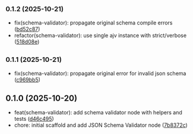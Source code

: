## <small>0.1.2 (2025-10-21)</small>

* fix(schema-validator): propagate original schema compile errors ([bd52c87](https://github.com/iamfj/n8n-nodes-schema-validation/commit/bd52c87))
* refactor(schema-validator): use single ajv instance with strict/verbose ([518d08e](https://github.com/iamfj/n8n-nodes-schema-validation/commit/518d08e))

## <small>0.1.1 (2025-10-21)</small>

* fix(schema-validator): propagate original error for invalid json schema ([c969bb5](https://github.com/iamfj/n8n-nodes-schema-validation/commit/c969bb5))

## 0.1.0 (2025-10-20)

* feat(schema-validator): add schema validator node with helpers and tests ([d46c495](https://github.com/iamfj/n8n-nodes-schema-validation/commit/d46c495))
* chore: initial scaffold and add JSON Schema Validator node ([7b8372c](https://github.com/iamfj/n8n-nodes-schema-validation/commit/7b8372c))

